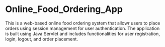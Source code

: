 # Online_Food_Ordering_App
This is a web-based online food ordering system that allowr users to place orders using session management for user authentication. The application is built using Java Servlet and includes functionalities for user registration, login, logout, and order placement.
